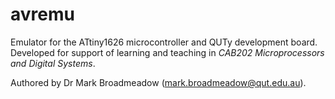 # avremu

Emulator for the ATtiny1626 microcontroller and QUTy development board. Developed for support of learning and teaching in *CAB202 Microprocessors and Digital Systems*.

Authored by Dr Mark Broadmeadow (mark.broadmeadow@qut.edu.au).